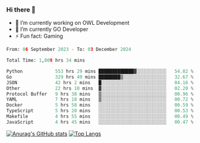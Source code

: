 ### Hi there 👋 

- 🔭 I’m currently working on OWL Development
- 🌱 I’m currently GO Developer
-  ⚡ Fun fact: Gaming
  
  <!--
- 👯 I’m looking to collaborate on ...
- 🤔 I’m looking for help with ...
- 💬 Ask me about ...
- 📫 How to reach me: ...
- 😄 Pronouns: ...
-->

<!--START_SECTION:waka-->

```python
From: 06 September 2023 - To: 03 December 2024

Total Time: 1,009 hrs 34 mins

Python            553 hrs 29 mins █████████████▓░░░░░░░░░░░   54.82 %
Go                329 hrs 49 mins ████████▒░░░░░░░░░░░░░░░░   32.67 %
JSON              42 hrs 2 mins   █░░░░░░░░░░░░░░░░░░░░░░░░   04.16 %
Other             22 hrs 10 mins  ▓░░░░░░░░░░░░░░░░░░░░░░░░   02.20 %
Protocol Buffer   9 hrs 38 mins   ▒░░░░░░░░░░░░░░░░░░░░░░░░   00.96 %
YAML              7 hrs 18 mins   ▒░░░░░░░░░░░░░░░░░░░░░░░░   00.72 %
Docker            5 hrs 58 mins   ░░░░░░░░░░░░░░░░░░░░░░░░░   00.59 %
TypeScript        5 hrs 20 mins   ░░░░░░░░░░░░░░░░░░░░░░░░░   00.53 %
Makefile          4 hrs 55 mins   ░░░░░░░░░░░░░░░░░░░░░░░░░   00.49 %
JavaScript        4 hrs 45 mins   ░░░░░░░░░░░░░░░░░░░░░░░░░   00.47 %
```

<!--END_SECTION:waka-->

[![Anurag's GitHub stats](https://github-readme-stats.vercel.app/api?username=aebalz&show_icons=true&theme=codeSTACKr)](https://github.com/anuraghazra/github-readme-stats)
[![Top Langs](https://github-readme-stats.vercel.app/api/top-langs/?username=aebalz&layout=compact&card_width=350&theme=codeSTACKr)](https://github.com/anuraghazra/github-readme-stats)
<!-- [![Readme Card](https://github-readme-stats.vercel.app/api/pin/?username=aebalz&repo=go-gin-gone&show_owner=true)](https://github.com/anuraghazra/github-readme-stats)-->
